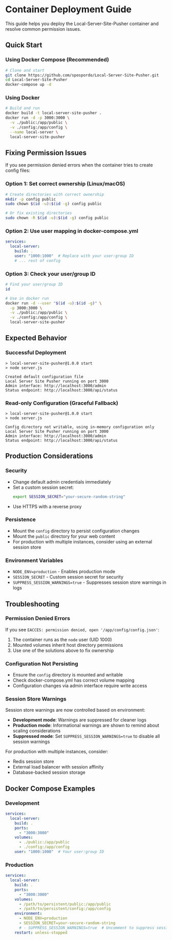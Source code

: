 # Container Deployment Guide

This guide helps you deploy the Local-Server-Site-Pusher container and resolve common permission issues.

## Quick Start

### Using Docker Compose (Recommended)

```bash
# Clone and start
git clone https://github.com/spospordo/Local-Server-Site-Pusher.git
cd Local-Server-Site-Pusher
docker-compose up -d
```

### Using Docker

```bash
# Build and run
docker build -t local-server-site-pusher .
docker run -d -p 3000:3000 \
  -v ./public:/app/public \
  -v ./config:/app/config \
  --name local-server \
  local-server-site-pusher
```

## Fixing Permission Issues

If you see permission denied errors when the container tries to create config files:

### Option 1: Set correct ownership (Linux/macOS)
```bash
# Create directories with correct ownership
mkdir -p config public
sudo chown $(id -u):$(id -g) config public

# Or fix existing directories
sudo chown -R $(id -u):$(id -g) config public
```

### Option 2: Use user mapping in docker-compose.yml
```yaml
services:
  local-server:
    build: .
    user: "1000:1000"  # Replace with your user:group ID
    # ... rest of config
```

### Option 3: Check your user/group ID
```bash
# Find your user/group ID
id

# Use in docker run
docker run -d --user "$(id -u):$(id -g)" \
  -p 3000:3000 \
  -v ./public:/app/public \
  -v ./config:/app/config \
  local-server-site-pusher
```

## Expected Behavior

### Successful Deployment
```
> local-server-site-pusher@1.0.0 start
> node server.js

Created default configuration file
Local Server Site Pusher running on port 3000
Admin interface: http://localhost:3000/admin
Status endpoint: http://localhost:3000/api/status
```

### Read-only Configuration (Graceful Fallback)
```
> local-server-site-pusher@1.0.0 start
> node server.js

Config directory not writable, using in-memory configuration only
Local Server Site Pusher running on port 3000
Admin interface: http://localhost:3000/admin
Status endpoint: http://localhost:3000/api/status
```

## Production Considerations

### Security
- Change default admin credentials immediately
- Set a custom session secret:
  ```bash
  export SESSION_SECRET="your-secure-random-string"
  ```
- Use HTTPS with a reverse proxy

### Persistence
- Mount the `config` directory to persist configuration changes
- Mount the `public` directory for your web content
- For production with multiple instances, consider using an external session store

### Environment Variables
- `NODE_ENV=production` - Enables production mode
- `SESSION_SECRET` - Custom session secret for security
- `SUPPRESS_SESSION_WARNINGS=true` - Suppresses session store warnings in logs

## Troubleshooting

### Permission Denied Errors
If you see `EACCES: permission denied, open '/app/config/config.json'`:

1. The container runs as the `node` user (UID 1000)
2. Mounted volumes inherit host directory permissions
3. Use one of the solutions above to fix ownership

### Configuration Not Persisting
- Ensure the `config` directory is mounted and writable
- Check docker-compose.yml has correct volume mapping
- Configuration changes via admin interface require write access

### Session Store Warnings
Session store warnings are now controlled based on environment:
- **Development mode**: Warnings are suppressed for cleaner logs
- **Production mode**: Informational warnings are shown to remind about scaling considerations
- **Suppressed mode**: Set `SUPPRESS_SESSION_WARNINGS=true` to disable all session warnings

For production with multiple instances, consider:
- Redis session store
- External load balancer with session affinity
- Database-backed session storage

## Docker Compose Examples

### Development
```yaml
services:
  local-server:
    build: .
    ports:
      - "3000:3000"
    volumes:
      - ./public:/app/public
      - ./config:/app/config
    user: "1000:1000"  # Your user:group ID
```

### Production
```yaml
services:
  local-server:
    build: .
    ports:
      - "3000:3000"
    volumes:
      - /path/to/persistent/public:/app/public
      - /path/to/persistent/config:/app/config
    environment:
      - NODE_ENV=production
      - SESSION_SECRET=your-secure-random-string
      # - SUPPRESS_SESSION_WARNINGS=true  # Uncomment to suppress session warnings
    restart: unless-stopped
```